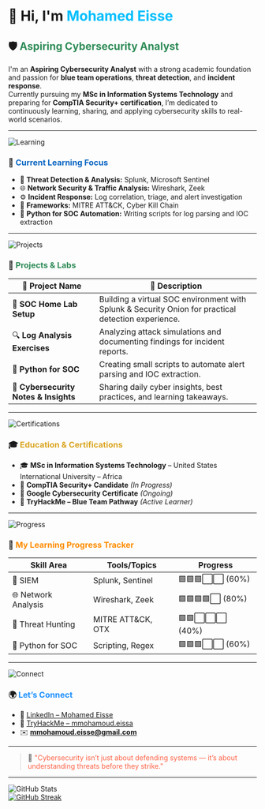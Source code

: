 # 👋 Hi, I'm <span style="color:#00BFFF;">Mohamed Eisse</span>  

## 🛡️ <span style="color:#2E8B57;">Aspiring Cybersecurity Analyst</span>  
I'm an **Aspiring Cybersecurity Analyst** with a strong academic foundation and passion for **blue team operations**, **threat detection**, and **incident response**.  
Currently pursuing my **MSc in Information Systems Technology** and preparing for **CompTIA Security+ certification**, I’m dedicated to continuously learning, sharing, and applying cybersecurity skills to real-world scenarios.  

---

![Learning](https://img.shields.io/badge/Learning%20Focus-Blue?style=for-the-badge&color=0A66C2)

### 🎯 <span style="color:#0A66C2;">Current Learning Focus</span>
- 🧿 **Threat Detection & Analysis:** Splunk, Microsoft Sentinel  
- 🌐 **Network Security & Traffic Analysis:** Wireshark, Zeek  
- ⚙️ **Incident Response:** Log correlation, triage, and alert investigation  
- 🧰 **Frameworks:** MITRE ATT&CK, Cyber Kill Chain  
- 🐍 **Python for SOC Automation:** Writing scripts for log parsing and IOC extraction  

---

![Projects](https://img.shields.io/badge/Projects%20and%20Labs-Green?style=for-the-badge&color=2E8B57)

### 💼 <span style="color:#2E8B57;">Projects & Labs</span>
| 🧩 Project Name | 💬 Description |
|------------------|----------------|
| 🧿 **SOC Home Lab Setup** | Building a virtual SOC environment with Splunk & Security Onion for practical detection experience. |
| 🔍 **Log Analysis Exercises** | Analyzing attack simulations and documenting findings for incident reports. |
| 🐍 **Python for SOC** | Creating small scripts to automate alert parsing and IOC extraction. |
| 📘 **Cybersecurity Notes & Insights** | Sharing daily cyber insights, best practices, and learning takeaways. |

---

![Certifications](https://img.shields.io/badge/Certifications%20%26%20Education-Yellow?style=for-the-badge&color=FFD700)

### 🎓 <span style="color:#DAA520;">Education & Certifications</span>
- 🎓 **MSc in Information Systems Technology** – United States International University – Africa  
- 🧠 **CompTIA Security+ Candidate** *(In Progress)*  
- 🎯 **Google Cybersecurity Certificate** *(Ongoing)*  
- 🧩 **TryHackMe – Blue Team Pathway** *(Active Learner)*  

---

![Progress](https://img.shields.io/badge/Learning%20Progress-Orange?style=for-the-badge&color=FF8C00)

### 🧠 <span style="color:#FF8C00;">My Learning Progress Tracker</span>
| Skill Area | Tools/Topics | Progress |
|-------------|---------------|-----------|
| 🧿 SIEM | Splunk, Sentinel | 🟩🟩🟩⬜⬜ (60%) |
| 🌐 Network Analysis | Wireshark, Zeek | 🟩🟩🟩🟩⬜ (80%) |
| 🎯 Threat Hunting | MITRE ATT&CK, OTX | 🟩🟩⬜⬜⬜ (40%) |
| 🐍 Python for SOC | Scripting, Regex | 🟩🟩🟩⬜⬜ (60%) |

---

![Connect](https://img.shields.io/badge/Connect%20with%20Me-Blue?style=for-the-badge&color=1E90FF)

### 🌍 <span style="color:#1E90FF;">Let’s Connect</span>
- 💼 [LinkedIn – Mohamed Eisse](https://linkedin.com/in/mohamedeisse)  
- 🧠 [TryHackMe – mmohamoud.eissa](https://tryhackme.com/p/mmohamoud.eissa)  
- ✉️ **mmohamoud.eisse@gmail.com**  

---

> 💬 <span style="color:#FF6347;">"Cybersecurity isn’t just about defending systems — it’s about understanding threats before they strike."</span>  

---

![GitHub Stats](https://github-readme-stats.vercel.app/api?username=MohamedEisse&show_icons=true&theme=radical)  
[![GitHub Streak](https://streak-stats.demolab.com?user=MohamedEisse&theme=dark&hide_border=true)](https://git.io/streak-stats)
